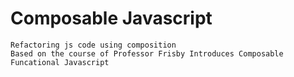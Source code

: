 # Composable Javascript
    Refactoring js code using composition
    Based on the course of Professor Frisby Introduces Composable Funcational Javascript
